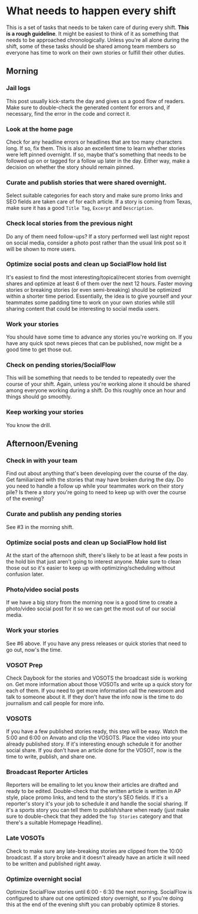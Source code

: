 # What needs to happen every shift

This is a set of tasks that needs to be taken care of during every shift. **This
is a rough guideline**. It might be easiest to think of it as something that
needs to be approached chronologically. Unless you're all alone during the
shift, some of these tasks should be shared among team members so everyone has
time to work on their own stories or fulfill their other duties.

## Morning

### Jail logs

This post usually kick-starts the day and gives us a good flow of readers. Make
sure to double-check the generated content for errors and, if necessary, find
the error in the code and correct it.

### Look at the home page

Check for any headline errors or headlines that are too many characters long. If
so, fix them. This is also an excellent time to learn whether stories were left
pinned overnight. If so, maybe that's something that needs to be followed up on
or tagged for a follow up later in the day. Either way, make a decision on
whether the story should remain pinned.

### Curate and publish stories that were shared overnight.

Select suitable categories for each story and make sure promo links and SEO
fields are taken care of for each article. If a story is coming from Texas, make
sure it has a good `Title Tag`, `Excerpt` and `Description`.

### Check local stories from the previous night

Do any of them need follow-ups? If a story performed well last night repost on
social media, consider a photo post rather than the usual link post so it will
be shown to more users.

### Optimize social posts and clean up SocialFlow hold list

It's easiest to find the most interesting/topical/recent stories from overnight
shares and optimize at least 6 of them over the next 12 hours. Faster moving
stories or breaking stories (or even semi-breaking) should be optimized within a
shorter time period. Essentially, the idea is to give yourself and your
teammates some padding time to work on your own stories while still sharing
content that could be interesting to social media users.

### Work your stories

You should have some time to advance any stories you're working on. If you have
any quick spot news pieces that can be published, now might be a good time to
get those out.

### Check on pending stories/SocialFlow

This will be something that needs to be tended to repeatedly over the course of
your shift. Again, unless you're working alone it should be shared among
everyone working during a shift. Do this roughly once an hour and things should
go smoothly.

### Keep working your stories

You know the drill.

## Afternoon/Evening

### Check in with your team

Find out about anything that's been developing over the course of the day. Get
familiarized with the stories that may have broken during the day. Do you need
to handle a follow up while your teammates work on their story pile? Is there a
story you're going to need to keep up with over the course of the evening?

### Curate and publish any pending stories

See #3 in the morning shift.

### Optimize social posts and clean up SocialFlow hold list

At the start of the afternoon shift, there's likely to be at least a few posts
in the hold bin that just aren't going to interest anyone. Make sure to clean
those out so it's easier to keep up with optimizing/scheduling without confusion
later.

### Photo/video social posts

If we have a big story from the morning now is a good time to create a
photo/video social post for it so we can get the most out of our social media.

### Work your stories

See #6 above. If you have any press releases or quick stories that need to go
out, now's the time.

### VOSOT Prep

Check Daybook for the stories and VOSOTS the broadcast side is working on. Get
more information about those VOSOTs and write up a quick story for each of them.
If you need to get more information call the newsroom and talk to someone about
it. If they don't have the info now is the time to do journalism and call people
for more info.

### VOSOTS

If you have a few published stories ready, this step will be easy. Watch the
5:00 and 6:00 on Anvato and clip the VOSOTS. Place the video into your already
published story. If it's interesting enough schedule it for another social
share. If you don't have an article done for the VOSOT, now is the time to
write, publish, and share one.

### Broadcast Reporter Articles

Reporters will be emailing to let you know their articles are drafted and ready
to be edited. Double-check that the written article is written in AP style,
place promo links, and tend to the story's SEO fields. If it's a reporter's
story it's your job to schedule it and handle the social sharing. If it's a
sports story you can tell them to publish/share when ready (just make sure to
double-check that they added the `Top Stories` category and that there's a
suitable Homepage Headline).

### Late VOSOTs

Check to make sure any late-breaking stories are clipped from the 10:00
broadcast. If a story broke and it doesn't already have an article it will need
to be written and published right away.

### Optimize overnight social

Optimize SocialFlow stories until 6:00 - 6:30 the next morning. SocialFlow is
configured to share out one optimized story overnight, so if you're doing this
at the end of the evening shift you can probably optimize 8 stories.
